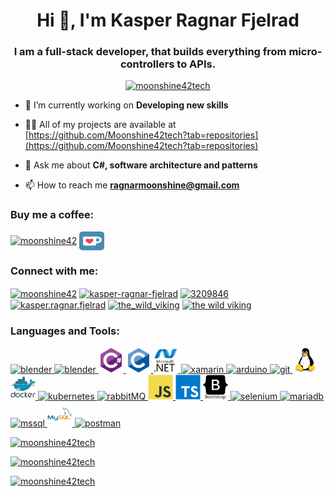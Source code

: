 <h1 align="center">Hi 👋, I'm Kasper Ragnar Fjelrad</h1>
<h3 align="center">I am a full-stack developer, that builds everything from micro-controllers to APIs.</h3>


<p align="center"> 
  <a href="https://github.com/ryo-ma/github-profile-trophy">
    <img src="https://github-profile-trophy.vercel.app/?username=moonshine42tech&margin-w=5&no-frame=true&theme=nord" alt="moonshine42tech" />
  </a> 
</p>


- 🔭 I’m currently working on **Developing new skills**

- 👨‍💻 All of my projects are available at [https://github.com/Moonshine42tech?tab=repositories](https://github.com/Moonshine42tech?tab=repositories)

- 💬 Ask me about **C#, software architecture and patterns**

- 📫 How to reach me **ragnarmoonshine@gmail.com**


<h3 align="left">Buy me a coffee:</h3>
<p align="left">
<a href="https://www.buymeacoffee.com/Moonshine42" target="blank"><img align="center" src="https://www.buymeacoffee.com/assets/img/guidelines/logo-mark-3.svg" alt="moonshine42" height="30" width="40" /></a>
<a href="https://ko-fi.com/moonshine42" target="blank"><img align="center" src="./Images/ko-fi.svg" alt="moonshine42" height="30" width="40" /></a>
</p>


<h3 align="left">Connect with me:</h3>
<p align="left">
<a href="https://dev.to/moonshine42" target="blank"><img align="center" src="https://raw.githubusercontent.com/rahuldkjain/github-profile-readme-generator/master/src/images/icons/Social/devto.svg" alt="moonshine42" height="30" width="40" /></a> <a href="https://linkedin.com/in/kasper-ragnar-fjelrad" target="blank"><img align="center" src="https://raw.githubusercontent.com/rahuldkjain/github-profile-readme-generator/master/src/images/icons/Social/linked-in-alt.svg" alt="kasper-ragnar-fjelrad" height="30" width="40" /></a> <a href="https://stackoverflow.com/users/3209846" target="blank"><img align="center" src="https://raw.githubusercontent.com/rahuldkjain/github-profile-readme-generator/master/src/images/icons/Social/stack-overflow.svg" alt="3209846" height="30" width="40" /></a> <a href="https://fb.com/kasper.ragnar.fjelrad" target="blank"><img align="center" src="https://raw.githubusercontent.com/rahuldkjain/github-profile-readme-generator/master/src/images/icons/Social/facebook.svg" alt="kasper.ragnar.fjelrad" height="30" width="40" /></a> <a href="https://instagram.com/the_wild_viking" target="blank"><img align="center" src="https://raw.githubusercontent.com/rahuldkjain/github-profile-readme-generator/master/src/images/icons/Social/instagram.svg" alt="the_wild_viking" height="30" width="40" /></a> <a href="https://www.youtube.com/c/the wild viking" target="blank"><img align="center" src="https://raw.githubusercontent.com/rahuldkjain/github-profile-readme-generator/master/src/images/icons/Social/youtube.svg" alt="the wild viking" height="30" width="40" /></a>
</p>


<h3 align="left">Languages and Tools:</h3>
<p align="left"> 
  <a href="https://visualstudio.microsoft.com/" target="_blank" rel="noreferrer"> 
    <img src="https://upload.wikimedia.org/wikipedia/commons/5/59/Visual_Studio_Icon_2019.svg" alt="blender" width="40" height="40"/> 
  </a> 
  <a href="https://code.visualstudio.com/" target="_blank" rel="noreferrer"> 
    <img src="https://upload.wikimedia.org/wikipedia/commons/9/9a/Visual_Studio_Code_1.35_icon.svg" alt="blender" width="40" height="40"/> 
  </a> 
  <a href="https://www.w3schools.com/cs/" target="_blank" rel="noreferrer"> 
    <img src="https://raw.githubusercontent.com/devicons/devicon/master/icons/csharp/csharp-original.svg" alt="csharp" width="40" height="40"/> 
  </a> 
  <a href="https://www.cprogramming.com/" target="_blank" rel="noreferrer"> 
    <img src="https://raw.githubusercontent.com/devicons/devicon/master/icons/c/c-original.svg" alt="c" width="40" height="40"/> 
  </a> 
  <a href="https://dotnet.microsoft.com/" target="_blank" rel="noreferrer"> 
    <img src="https://raw.githubusercontent.com/devicons/devicon/master/icons/dot-net/dot-net-original-wordmark.svg" alt="dotnet" width="40" height="40"/> 
  </a> 
  <a href="https://dotnet.microsoft.com/apps/xamarin" target="_blank" rel="noreferrer"> 
    <img src="https://raw.githubusercontent.com/detain/svg-logos/780f25886640cef088af994181646db2f6b1a3f8/svg/xamarin.svg" alt="xamarin" width="40" height="40"/> 
  </a> 
  <a href="https://www.arduino.cc/" target="_blank" rel="noreferrer"> 
    <img src="https://cdn.worldvectorlogo.com/logos/arduino-1.svg" alt="arduino" width="40" height="40"/> 
  </a> 
  <a href="https://git-scm.com/" target="_blank" rel="noreferrer"> 
    <img src="https://www.vectorlogo.zone/logos/git-scm/git-scm-icon.svg" alt="git" width="40" height="40"/> 
  </a> 
  <a href="https://www.linux.org/" target="_blank" rel="noreferrer"> 
    <img src="https://raw.githubusercontent.com/devicons/devicon/master/icons/linux/linux-original.svg" alt="linux" width="40" height="40"/> 
  </a> 
  <a href="https://www.docker.com/" target="_blank" rel="noreferrer"> 
    <img src="https://raw.githubusercontent.com/devicons/devicon/master/icons/docker/docker-original-wordmark.svg" alt="docker" width="40" height="40"/> 
  </a> 
  <a href="https://kubernetes.io" target="_blank" rel="noreferrer"> 
    <img src="https://www.vectorlogo.zone/logos/kubernetes/kubernetes-icon.svg" alt="kubernetes" width="40" height="40"/> 
  </a> 
  <a href="https://www.rabbitmq.com" target="_blank" rel="noreferrer"> 
    <img src="https://www.vectorlogo.zone/logos/rabbitmq/rabbitmq-icon.svg" alt="rabbitMQ" width="40" height="40"/> 
  </a> 
  <a href="https://developer.mozilla.org/en-US/docs/Web/JavaScript" target="_blank" rel="noreferrer"> 
    <img src="https://raw.githubusercontent.com/devicons/devicon/master/icons/javascript/javascript-original.svg" alt="javascript" width="40" height="40"/> 
  </a> 
  <a href="https://www.typescriptlang.org/" target="_blank" rel="noreferrer"> 
    <img src="https://raw.githubusercontent.com/devicons/devicon/master/icons/typescript/typescript-original.svg" alt="typescript" width="40" height="40"/> 
  </a> 
  <a href="https://getbootstrap.com" target="_blank" rel="noreferrer"> 
    <img src="https://raw.githubusercontent.com/devicons/devicon/master/icons/bootstrap/bootstrap-plain-wordmark.svg" alt="bootstrap" width="40" height="40"/> 
  </a> 
  <a href="https://www.selenium.dev" target="_blank" rel="noreferrer"> 
    <img src="https://raw.githubusercontent.com/detain/svg-logos/780f25886640cef088af994181646db2f6b1a3f8/svg/selenium-logo.svg" alt="selenium" width="40" height="40"/> 
  </a> 
  <a href="https://mariadb.org/" target="_blank" rel="noreferrer"> 
    <img src="https://www.vectorlogo.zone/logos/mariadb/mariadb-icon.svg" alt="mariadb" width="40" height="40"/> 
  </a> 
  <a href="https://www.microsoft.com/en-us/sql-server" target="_blank" rel="noreferrer"> 
    <img src="https://www.svgrepo.com/show/303229/microsoft-sql-server-logo.svg" alt="mssql" width="40" height="40"/> 
  </a> 
  <a href="https://www.mysql.com/" target="_blank" rel="noreferrer"> 
    <img src="https://raw.githubusercontent.com/devicons/devicon/master/icons/mysql/mysql-original-wordmark.svg" alt="mysql" width="40" height="40"/> 
  </a> 
  <a href="https://postman.com" target="_blank" rel="noreferrer"> 
    <img src="https://www.vectorlogo.zone/logos/getpostman/getpostman-icon.svg" alt="postman" width="40" height="40"/> 
  </a> 
</p>


<p>
  <a href="https://github.com/anuraghazra/github-readme-stats" target="_blank" rel="noreferrer">
    <img src="https://github-readme-stats.vercel.app/api/top-langs?username=moonshine42tech&show_icons=true&locale=en&layout=compact&hide_border=true&theme=nord"
    alt="moonshine42tech"/>
  </a>
</p>

<p>
  <a href="https://github.com/denvercoder1/github-readme-streak-stats" target="_blank" rel="noreferrer">
    <img src="https://github-readme-streak-stats.herokuapp.com?user=Moonshine42tech&theme=nord&hide_border=true&date_format=j%20M%5B%20Y%5D" alt="moonshine42tech"/>
  </a>
</p>

<p>
  <a href="https://github.com/anuraghazra/github-readme-stats" target="_blank" rel="noreferrer">
    <img src="https://github-readme-stats.vercel.app/api?username=moonshine42tech&show_icons=true&locale=en&hide_border=true&theme=nord" alt="moonshine42tech"/> 
  </a>
</p>
